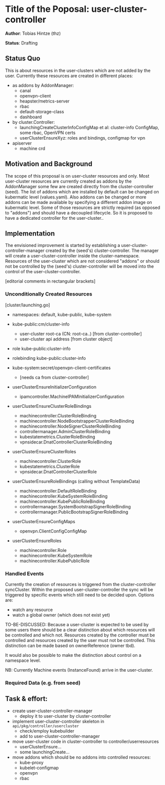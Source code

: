 # Title of the Poposal: **user-cluster-controller**

**Author**: Tobias Hintze (thz)

**Status**: Drafting

## Status Quo

This is about resources in the user-clusters which are not added by the user. Currently these resources are created in different places:

* as addons by AddonManager:
	* canal
	* openvpn-client
	* heapster/metrics-server
	* rbac
	* default-storage-class
	* dashboard
* by cluster.Controller:
	* launchingCreateClusterInfoConfigMap et al: cluster-info ConfigMap, some rbac, OpenVPN certs
	* userClusterEnsureXyz: roles and bindings, configmap for vpn
* apiserver
	* machine crd

## Motivation and Background

The scope of this proposal is on user-cluster resources and only. Most user-cluster resources are currently created as addons by the AddonManager some few are created directly from the cluster-controller (seed).
The list of addons which are installed by default can be changed on kubermatic level (values.yaml). Also addons can be changed or more addons can be made available by specifying a different addon image on kubermatic level.
Some of those resources are strictly required (as opposed to "addons") and should have a decoupled lifecycle. So it is proposed to have a dedicated controller for the user-cluster..

## Implementation

The envisioned improvement is started by establishing a user-cluster-controller-manager created by the (seed's) cluster-controller. The manager will create a user-cluster-controller inside the cluster-namespace.
Resources of the user-cluster which are not considered "addons" or should not be controlled by the (seed's) cluster-controller will be moved into the control of the user-cluster-controller.

[editorial comments in rectangular brackets]

### Unconditionally Created Resources

[cluster/launching.go]
* namespaces: default, kube-public, kube-system
* kube-public:cm/cluster-info
	* user-cluster root-ca (CN: root-ca.<clustername>.<datacenter>) [from cluster-controller]
	* user-cluster api address [from cluster object]
* role kube-public:cluster-info
* rolebinding kube-public:cluster-info

* kube-system:secret/openvpn-client-certificates
	* [needs ca from cluster-controller]

* userClusterEnsureInitializerConfiguration
    * ipamcontroller.MachineIPAMInitializerConfiguration

* userClusterEnsureClusterRoleBindings
    * machinecontroller.ClusterRoleBinding
    * machinecontroller.NodeBootstrapperClusterRoleBinding
    * machinecontroller.NodeSignerClusterRoleBinding
    * controllermanager.AdminClusterRoleBinding
    * kubestatemetrics.ClusterRoleBinding
    * vpnsidecar.DnatControllerClusterRoleBinding

* userClusterEnsureClusterRoles
    * machinecontroller.ClusterRole
    * kubestatemetrics.ClusterRole
    * vpnsidecar.DnatControllerClusterRole

* userClusterEnsureRoleBindings (calling without TemplateData)
    * machinecontroller.DefaultRoleBinding
    * machinecontroller.KubeSystemRoleBinding
    * machinecontroller.KubePublicRoleBinding
    * controllermanager.SystemBootstrapSignerRoleBinding
    * controllermanager.PublicBootstrapSignerRoleBinding

* userClusterEnsureConfigMaps
    * openvpn.ClientConfigConfigMap

* userClusterEnsureRoles
    * machinecontroller.Role
    * machinecontroller.KubeSystemRole
    * machinecontroller.KubePublicRole



### Handled Events

Currently the creation of resources is triggered from the cluster-controller syncCluster.
Within the proposed user-cluster-controller the sync will be triggered by specific events
which still need to be decided upon. Options are:
  * watch any resource
  * watch a global owner (which does not exist yet)

TO-BE-DISCUSSED:
Because a user-cluster is expected to be used by some users there should be a clear distinction
about which resources will be controlled and which not. Resources created by the controller must
be controlled and resources created by the user must not be controlled. This distinction can be
made based on ownerReference (owner tbd).

It would also be possible to make the distinction about control on a namespace level.

NB:
Currently Machine events (InstanceFound) arrive in the user-cluster.


### Required Data (e.g. from seed)

## Task & effort:

* create user-cluster-controller-manager
	* deploy it to user-cluster by cluster-controller
* implement user-cluster-controller skeleton in `api/pkg/controller/usercluster`
	* check/employ kubebuilder
	* add to user-cluster-controller-manager
* move user-cluster code in cluster-controller to controller/userresources
	* userClusterEnsure...
	* some launchingCreate...
* move addons which should be no addons into controlled resources:
	* kube-proxy
	* kubelet-configmap
	* openvpn
	* rbac
